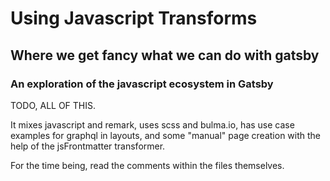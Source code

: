 # Using Javascript Transforms
## Where we get fancy what we can do with gatsby
### An exploration of the javascript ecosystem in Gatsby
TODO, ALL OF THIS.

It mixes javascript and remark, uses scss and bulma.io, has use case examples for graphql in layouts, and some "manual" page creation with the help of the jsFrontmatter transformer.

For the time being, read the comments within the files themselves.
